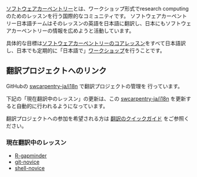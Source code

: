 [ソフトウェアカーペントリー](https://software-carpentry.org/)とは、ワークショップ形式でresearch computingのためのレッスンを行う国際的なコミュニティです。
ソフトウェアカーペントリー日本語チームはそのレッスンの英語を日本語に翻訳し、日本にもソフトウェアカーペントリーの情報を広めようと活動しています。

具体的な目標は[ソフトウェアカーペントリーのコアレッスン](https://software-carpentry.org/lessons/)をすべて日本語訳し、日本でも定期的に「日本語で」[ワークショップ](https://software-carpentry.org/workshops/)を行うことです。

## 翻訳プロジェクトへのリンク

GitHubの [swcarpentry-ja/i18n](https://github.com/swcarpentry-ja/i18n) で翻訳プロジェクトの管理を
行っています。

下記の「現在翻訳中のレッスン」の更新は、この
[swcarpentry-ja/i18n](https://github.com/swcarpentry-ja/i18n)
を更新すると自動的に行われるようになっています。

翻訳プロジェクトへの参加を希望される方は
[翻訳のクイックガイド](https://swcarpentry-ja.github.io/quickguide_ja.html)
をご参照ください。

### 現在翻訳中のレッスン

- [R-gapminder](https://swcarpentry-ja.github.io/r-novice-gapminder/ja/)
- [git-novice](https://swcarpentry-ja.github.io/git-novice/ja/)
- [shell-novice](https://swcarpentry-ja.github.io/shell-novice/ja/)
